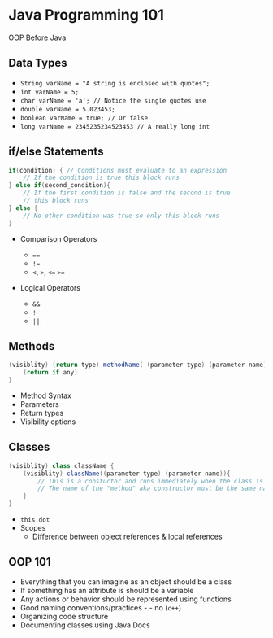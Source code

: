 # Java Programming 101

OOP Before Java

## Data Types

* `String varName = "A string is enclosed with quotes";`
* `int varName = 5;`
* `char varName = 'a'; // Notice the single quotes use`
* `double varName = 5.023453;`
* `boolean varName = true; // Or false`
* `long varName = 2345235234523453 // A really long int`

## if/else Statements

```java
if(condition) { // Conditions must evaluate to an expression
    // If the condition is true this block runs
} else if(second_condition){
    // If the first condition is false and the second is true
    // this block runs
} else {
    // No other condition was true so only this block runs
}
```

* Comparison Operators
  * `==`
  * `!=`
  * `<`, `>`, `<=` `>=`

* Logical Operators
  * `&&`
  * `!`
  * `||`

## Methods

```java
(visiblity) (return type) methodName( (parameter type) (parameter name) ){
    (return if any)
}
```

* Method Syntax
* Parameters
* Return types
* Visibility options

## Classes

```java
(visiblity) class className {
    (visiblity) className((parameter type) (parameter name)){
        // This is a constuctor and runs immediately when the class is instantiated!
        // The name of the "method" aka constructor must be the same name as the class!
    }
}
```

* `this dot`
* Scopes
  * Difference between object references & local references

## OOP 101

* Everything that you can imagine as an object should be a class
* If something has an attribute is should be a variable
* Any actions or behavior should be represented using functions
* Good naming conventions/practices -.- no (`c++`)
* Organizing code structure
* Documenting classes using Java Docs

